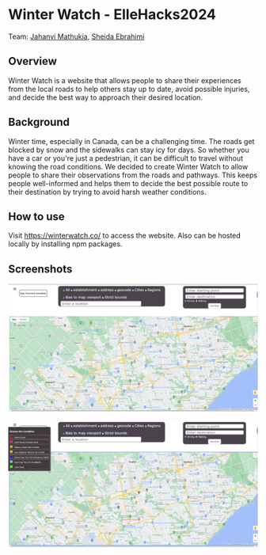 # Winter Watch - ElleHacks2024
Team: [Jahanvi Mathukia](https://github.com/Jahanvi008), [Sheida Ebrahimi](https://github.com/Sheida-Ebrahimi)


## Overview
Winter Watch is a website that allows people to share their experiences from the local roads to help others stay up to date, avoid possible injuries, and decide the best way to approach their desired location.

## Background
Winter time, especially in Canada, can be a challenging time. The roads get blocked by snow and the sidewalks can stay icy for days. So whether you have a car or you're just a pedestrian, it can be difficult to travel without knowing the road conditions. We decided to create Winter Watch to allow people to share their observations from the roads and pathways. This keeps people well-informed and helps them to decide the best possible route to their destination by trying to avoid harsh weather conditions.

## How to use
Visit <https://winterwatch.co/> to access the website.
Also can be hosted locally by installing npm packages.

## Screenshots
![image.png](screenshot/screenshot.png)
&nbsp;&nbsp;&nbsp;&nbsp;
![image.png](screenshot/screenshot2.png)
